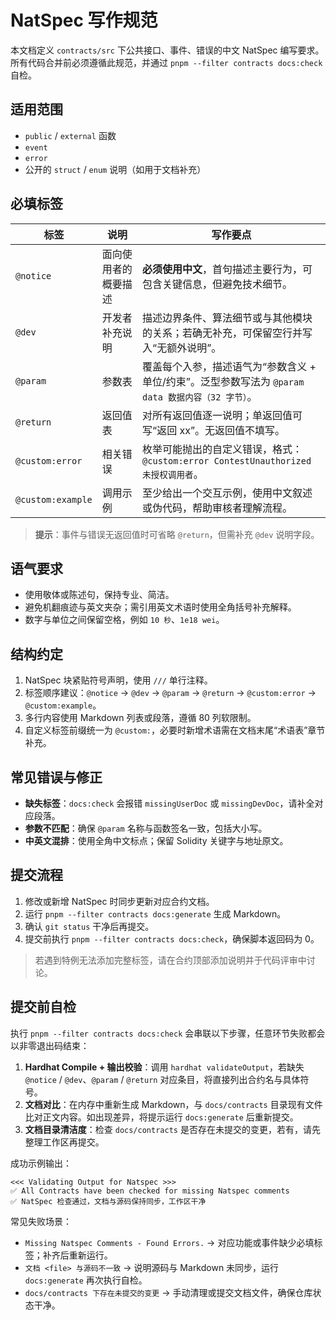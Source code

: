 # NatSpec 写作规范

本文档定义 `contracts/src` 下公共接口、事件、错误的中文 NatSpec 编写要求。所有代码合并前必须遵循此规范，并通过 `pnpm --filter contracts docs:check` 自检。

## 适用范围
- `public` / `external` 函数
- `event`
- `error`
- 公开的 `struct` / `enum` 说明（如用于文档补充）

## 必填标签
| 标签 | 说明 | 写作要点 |
| --- | --- | --- |
| `@notice` | 面向使用者的概要描述 | **必须使用中文**，首句描述主要行为，可包含关键信息，但避免技术细节。 |
| `@dev` | 开发者补充说明 | 描述边界条件、算法细节或与其他模块的关系；若确无补充，可保留空行并写入“无额外说明”。 |
| `@param` | 参数表 | 覆盖每个入参，描述语气为“参数含义 + 单位/约束”。泛型参数写法为 `@param data 数据内容（32 字节）`。 |
| `@return` | 返回值表 | 对所有返回值逐一说明；单返回值可写“返回 xx”。无返回值不填写。 |
| `@custom:error` | 相关错误 | 枚举可能抛出的自定义错误，格式：`@custom:error ContestUnauthorized 未授权调用者`。 |
| `@custom:example` | 调用示例 | 至少给出一个交互示例，使用中文叙述或伪代码，帮助审核者理解流程。 |

> **提示**：事件与错误无返回值时可省略 `@return`，但需补充 `@dev` 说明字段。

## 语气要求
- 使用敬体或陈述句，保持专业、简洁。
- 避免机翻痕迹与英文夹杂；需引用英文术语时使用全角括号补充解释。
- 数字与单位之间保留空格，例如 `10 秒`、`1e18 wei`。

## 结构约定
1. NatSpec 块紧贴符号声明，使用 `///` 单行注释。
2. 标签顺序建议：`@notice` → `@dev` → `@param` → `@return` → `@custom:error` → `@custom:example`。
3. 多行内容使用 Markdown 列表或段落，遵循 80 列软限制。
4. 自定义标签前缀统一为 `@custom:`，必要时新增术语需在文档末尾“术语表”章节补充。

## 常见错误与修正
- **缺失标签**：`docs:check` 会报错 `missingUserDoc` 或 `missingDevDoc`，请补全对应段落。
- **参数不匹配**：确保 `@param` 名称与函数签名一致，包括大小写。
- **中英文混排**：使用全角中文标点；保留 Solidity 关键字与地址原文。

## 提交流程
1. 修改或新增 NatSpec 时同步更新对应合约文档。
2. 运行 `pnpm --filter contracts docs:generate` 生成 Markdown。
3. 确认 `git status` 干净后再提交。
4. 提交前执行 `pnpm --filter contracts docs:check`，确保脚本返回码为 0。

> 若遇到特例无法添加完整标签，请在合约顶部添加说明并于代码评审中讨论。

## 提交前自检

执行 `pnpm --filter contracts docs:check` 会串联以下步骤，任意环节失败都会以非零退出码结束：

1. **Hardhat Compile + 输出校验**：调用 `hardhat validateOutput`，若缺失 `@notice` / `@dev`、`@param` / `@return` 对应条目，将直接列出合约名与具体符号。
2. **文档对比**：在内存中重新生成 Markdown，与 `docs/contracts` 目录现有文件比对正文内容。如出现差异，将提示运行 `docs:generate` 后重新提交。
3. **文档目录清洁度**：检查 `docs/contracts` 是否存在未提交的变更，若有，请先整理工作区再提交。

成功示例输出：

```
<<< Validating Output for Natspec >>>
✅ All Contracts have been checked for missing Natspec comments
✅ NatSpec 检查通过，文档与源码保持同步，工作区干净
```

常见失败场景：

- `Missing Natspec Comments - Found Errors.` → 对应功能或事件缺少必填标签；补齐后重新运行。
- `文档 <file> 与源码不一致` → 说明源码与 Markdown 未同步，运行 `docs:generate` 再次执行自检。
- `docs/contracts 下存在未提交的变更` → 手动清理或提交文档文件，确保仓库状态干净。
